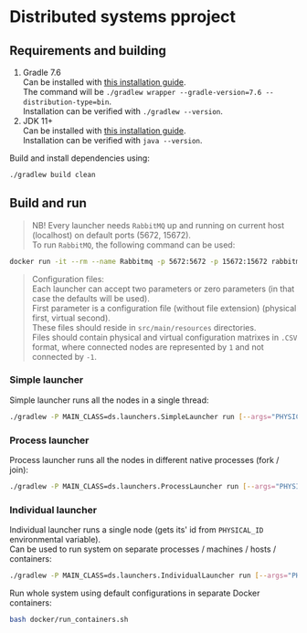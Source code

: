 # Distributed systems pproject

## Requirements and building

1. Gradle 7.6  
   Can be installed with [this installation guide](https://gradle.org/install/#with-the-gradle-wrapper).  
   The command will be `./gradlew wrapper --gradle-version=7.6 --distribution-type=bin`.  
   Installation can be verified with `./gradlew --version`.
2. JDK 11+  
   Can be installed with [this installation guide](https://openjdk.org/install/).  
   Installation can be verified with `java --version`.

Build and install dependencies using:

```bash
./gradlew build clean
```

## Build and run

> NB! Every launcher needs `RabbitMQ` up and running on current host (localhost) on default ports (5672, 15672).  
  To run `RabbitMQ`, the following command can be used:

```bash
docker run -it --rm --name Rabbitmq -p 5672:5672 -p 15672:15672 rabbitmq:3.11-management
```

> Configuration files:  
  Each launcher can accept two parameters or zero parameters (in that case the defaults will be used).  
  First parameter is a configuration file (without file extension) (physical first, virtual second).  
  These files should reside in `src/main/resources` directories.  
  Files should contain physical and virtual configuration matrixes in `.CSV` format, where connected nodes are represented by `1` and not connected by `-1`.

### Simple launcher

Simple launcher runs all the nodes in a single thread:

```bash
./gradlew -P MAIN_CLASS=ds.launchers.SimpleLauncher run [--args="PHYSICAL_CONFIG VIRTUAL_CONFIG"]
```

### Process launcher

Process launcher runs all the nodes in different native processes (fork / join):

```bash
./gradlew -P MAIN_CLASS=ds.launchers.ProcessLauncher run [--args="PHYSICAL_CONFIG VIRTUAL_CONFIG"]
```

### Individual launcher

Individual launcher runs a single node (gets its' id from `PHYSICAL_ID` environmental variable).  
Can be used to run system on separate processes / machines / hosts / containers:

```bash
./gradlew -P MAIN_CLASS=ds.launchers.IndividualLauncher run [--args="PHYSICAL_CONFIG VIRTUAL_CONFIG"]
```

Run whole system using default configurations in separate Docker containers:

```bash
bash docker/run_containers.sh
```
